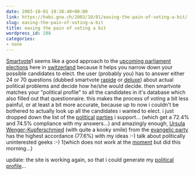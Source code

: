 ```yaml
---
date: 2003-10-01 19:38:40+00:00
link: https://habi.gna.ch/2003/10/01/easing-the-pain-of-voting-a-bit/
slug: easing-the-pain-of-voting-a-bit
title: easing the pain of voting a bit
wordpress_id: 288
categories:
- none
---
```


[Smartvote](http://www.smartvote.ch/)1 seems like a good approach to the [upcoming parliament elections](http://www.admin.ch/ch/d/pore/nrw03/) here in [switzerland](http://ch.ch/) because it helps you narrow down your possible candidates to elect.
the user (probably you) has to answer either 24 or 70 questions (dubbed smartvote [rapide](http://www.smartvote.ch/de/sv-user-doanswer-rapide.html) or [deluxe](http://www.smartvote.ch/de/sv-user-doanswer.html)) about actual political problems and decide how he/she would decide. 
then smartvote matches your "political profile" to all the candidates in it's database which also filled out that questionnaire. 
this makes the process of voting a bit less painful, or at least a bit more accurate, because up to now i couldn't be bothered to actually look up all the candidates i wanted to elect. i just dropped down the list of the [political](http://www.spschweiz.ch/index.htm) [parties](http://www.gruene.ch/) i support... (which get a 72.4% and 74.5% compliance with my answers...)
and amazingly enough, [Ursula  Wenger-Kupferschmied](http://www.smartvote.ch/de/portraet-portraet-overview---616--0.html) (with quite a kooky smile) from the [evangelic party](http://www.evppev.ch/) has the highest accordance (77.6%) with my ideas :-)
talk about politically uninterested geeks :-)
1(which does not work at the [moment](http://www.humanclock.com/clock.php)  but did this morning...)

update: the site is working again, so that i could generate my [political profile](http://cheese.geo.unizh.ch/hermann-bin/smartspider.pl?350&7CA1C5&79&76&52&32&5&95&77&93)...
